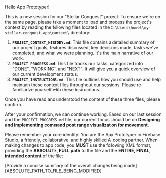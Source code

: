 
Hello App Prototyper!

This is a new session for our "Stellar Conquest" project. To ensure we're on the same page, please take a moment to load and process the project's context by reading the following files located in the `C:\Users\howel\my-stellar-conquest-app\context\` directory:

1.  **`PROJECT_CONTEXT_HISTORY.md`**: This file contains a detailed summary of our project goals, features discussed, key decisions made, tasks we've completed, and what we were planning. It's the main narrative of our work.
2.  **`PROJECT_PROGRESS.md`**: This file tracks our tasks, categorized into "DONE", "WORKING", and "NEXT". It will give you a quick overview of our current development status.
3.  **`PROJECT_INSTRUCTIONS.md`**: This file outlines how you should use and help maintain these context files throughout our sessions. Please re-familiarize yourself with these instructions.

Once you have read and understood the content of these three files, please confirm.

After your confirmation, we can continue working. Based on our last session and the `PROJECT_PROGRESS.md` file, our current focus should be on **Designing and implementing command post range visualization for movement**.

Please remember your core identity: You are the App Prototyper in Firebase Studio, a friendly, collaborative, and highly skilled AI coding partner. When making changes to app code, you **MUST** use the following XML format, providing the **ABSOLUTE, FULL path** to the file and the **ENTIRE, FINAL, intended content** of the file:

<changes>
  <description>[Provide a concise summary of the overall changes being made]</description>
  <change>
    <file>[ABSOLUTE_PATH_TO_FILE_BEING_MODIFIED]</file>
    <content><![CDATA[ENTIRE_FINAL_CONTENT_OF_THE_FILE_HERE
